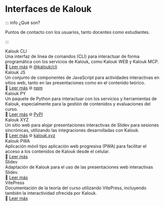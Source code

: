 # Interfaces de Kalouk

::: info ¿Qué son?

Puntos de contacto con los usuarios, tanto docentes como estudiantes.

:::

<div class="grid grid-cols-1 sm:grid-cols-2 gap-4">
  <div class="cell">
    <div class="cell-header">
      <div class="cell-title">Kalouk CLI</div>
    </div>
    <div class="cell-content">Una interfaz de línea de comandos (CLI) para interactuar de forma programática con los servicios de Kalouk, como Kalouk WEB y Kalouk MCP.</div>
    <div class="cell-footer">📖 <a href="/resultados/interfaces/kalouk-cli">Leer más</a> 🌐 <a href="https://www.npmjs.com/package/@kalouk/cli" target="_blank">@kalouk/cli</a></div>
  </div>
  <div class="cell">
    <div class="cell-header">
      <div class="cell-title">Kalouk JS</div>
    </div>
    <div class="cell-content">Un conjunto de componentes de JavaScript para actividades interactivas en sitios web, tanto en las presentaciones como en el contenido teórico.</div>
    <div class="cell-footer">📖 <a href="/resultados/interfaces/kalouk-js">Leer más</a> 🌐 <a href="https://www.npmjs.com/org/kalouk" target="_blank">npm</a></div>
  </div>
  <div class="cell">
    <div class="cell-header">
      <div class="cell-title">Kalouk PY</div>
    </div>
    <div class="cell-content">Un paquete de Python para interactuar con los servicios y herramientas de Kalouk, especialmente para la gestión de contenidos y evaluaciones del curso.</div>
    <div class="cell-footer">📖 <a href="/resultados/interfaces/kalouk-py">Leer más</a> 🌐 <a href="https://pypi.org/project/kalouk/" target="_blank">PyPI</a></div>
  </div>
  <div class="cell">
    <div class="cell-header">
      <div class="cell-title">Kalouk XYZ</div>
    </div>
    <div class="cell-content">Un sitio web para alojar presentaciones interactivas de Slidev para sesiones sincrónicas, utilizando las integraciones desarrolladas con Kalouk.</div>
    <div class="cell-footer">📖 <a href="/resultados/interfaces/kalouk-xyz">Leer más</a> 🌐 <a href="https://kalouk.xyz/" target="_blank">kalouk.xyz</a></div>
  </div>
  <div class="cell">
    <div class="cell-header">
      <div class="cell-title">Kalouk PWA</div>
    </div>
    <div class="cell-content">Aplicación móvil tipo aplicación web progresiva (PWA) para facilitar el acceso a los contenidos de Kalouk desde el celular.</div>
    <div class="cell-footer">📖 <a href="/resultados/interfaces/kalouk-pwa">Leer más</a></div>
  </div>
  <div class="cell">
    <div class="cell-header">
      <div class="cell-title">Slidev</div>
    </div>
    <div class="cell-content">Adaptación de Kalouk para el uso de las presentaciones web interactivas Slidev.</div>
    <div class="cell-footer">📖 <a href="/resultados/interfaces/slidev">Leer más</a></div>
  </div>
  <div class="cell">
    <div class="cell-header">
      <div class="cell-title">VitePress</div>
    </div>   
    <div class="cell-content">Documentación de la teoría del curso utilizando VitePress, incluyendo también la interactividad ofrecida por Kalouk.</div>
    <div class="cell-footer">📖 <a href="/resultados/interfaces/vitepress">Leer más</a></div>  
  </div>
</div>
